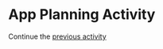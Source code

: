 # App Planning Activity

Continue the [previous activity](../../app-planning-trello/activity/README.md)
